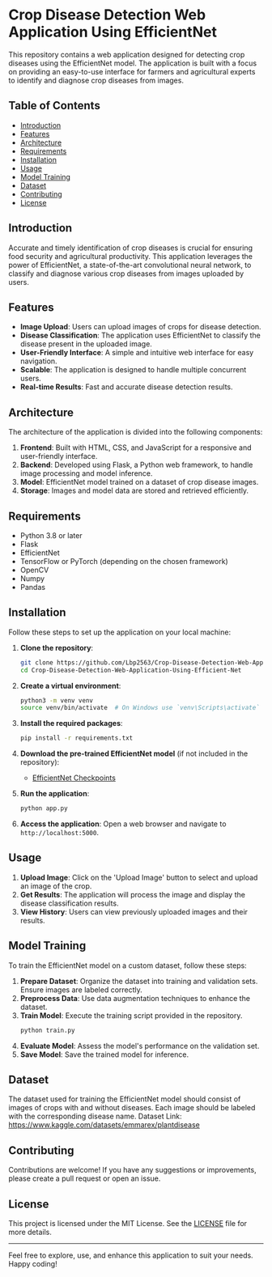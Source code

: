 # Crop Disease Detection Web Application Using EfficientNet

This repository contains a web application designed for detecting crop diseases using the EfficientNet model. The application is built with a focus on providing an easy-to-use interface for farmers and agricultural experts to identify and diagnose crop diseases from images.

## Table of Contents

- [Introduction](#introduction)
- [Features](#features)
- [Architecture](#architecture)
- [Requirements](#requirements)
- [Installation](#installation)
- [Usage](#usage)
- [Model Training](#model-training)
- [Dataset](#dataset)
- [Contributing](#contributing)
- [License](#license)

## Introduction

Accurate and timely identification of crop diseases is crucial for ensuring food security and agricultural productivity. This application leverages the power of EfficientNet, a state-of-the-art convolutional neural network, to classify and diagnose various crop diseases from images uploaded by users.

## Features

- **Image Upload**: Users can upload images of crops for disease detection.
- **Disease Classification**: The application uses EfficientNet to classify the disease present in the uploaded image.
- **User-Friendly Interface**: A simple and intuitive web interface for easy navigation.
- **Scalable**: The application is designed to handle multiple concurrent users.
- **Real-time Results**: Fast and accurate disease detection results.

## Architecture

The architecture of the application is divided into the following components:

1. **Frontend**: Built with HTML, CSS, and JavaScript for a responsive and user-friendly interface.
2. **Backend**: Developed using Flask, a Python web framework, to handle image processing and model inference.
3. **Model**: EfficientNet model trained on a dataset of crop disease images.
4. **Storage**: Images and model data are stored and retrieved efficiently.

## Requirements

- Python 3.8 or later
- Flask
- EfficientNet
- TensorFlow or PyTorch (depending on the chosen framework)
- OpenCV
- Numpy
- Pandas

## Installation

Follow these steps to set up the application on your local machine:

1. **Clone the repository**:
    ```bash
    git clone https://github.com/Lbp2563/Crop-Disease-Detection-Web-Application-Using-Efficient-Net.git
    cd Crop-Disease-Detection-Web-Application-Using-Efficient-Net
    ```

2. **Create a virtual environment**:
    ```bash
    python3 -m venv venv
    source venv/bin/activate  # On Windows use `venv\Scripts\activate`
    ```

3. **Install the required packages**:
    ```bash
    pip install -r requirements.txt
    ```

4. **Download the pre-trained EfficientNet model** (if not included in the repository):
    - [EfficientNet Checkpoints](https://github.com/tensorflow/tpu/tree/master/models/official/efficientnet)

5. **Run the application**:
    ```bash
    python app.py
    ```

6. **Access the application**:
    Open a web browser and navigate to `http://localhost:5000`.

## Usage

1. **Upload Image**: Click on the 'Upload Image' button to select and upload an image of the crop.
2. **Get Results**: The application will process the image and display the disease classification results.
3. **View History**: Users can view previously uploaded images and their results.

## Model Training

To train the EfficientNet model on a custom dataset, follow these steps:

1. **Prepare Dataset**: Organize the dataset into training and validation sets. Ensure images are labeled correctly.
2. **Preprocess Data**: Use data augmentation techniques to enhance the dataset.
3. **Train Model**: Execute the training script provided in the repository.
    ```bash
    python train.py
    ```
4. **Evaluate Model**: Assess the model's performance on the validation set.
5. **Save Model**: Save the trained model for inference.

## Dataset

The dataset used for training the EfficientNet model should consist of images of crops with and without diseases. Each image should be labeled with the corresponding disease name.
Dataset Link: https://www.kaggle.com/datasets/emmarex/plantdisease

## Contributing

Contributions are welcome! If you have any suggestions or improvements, please create a pull request or open an issue.

## License

This project is licensed under the MIT License. See the [LICENSE](LICENSE) file for more details.

---

Feel free to explore, use, and enhance this application to suit your needs. Happy coding!
